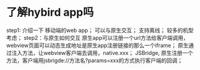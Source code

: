 # 了解hybird app吗
  step1: 介绍一下
    移动端的web app；
    可以与原生交互；
    支持离线；
    较多的机型考虑；
  step2：与原生如何交互
    原生app可以注册一个url方法给客户端调用，webview页面可以动态生成地址是原生app注册链接的那么一个iframe；
    原生通过注入方法，让webview客户端去调用，native.xxx；
    JSBridge, 原生注册一个方法，客户端用jsbrigde://方法名?params=xxx的方式执行客户端的回调；
  
